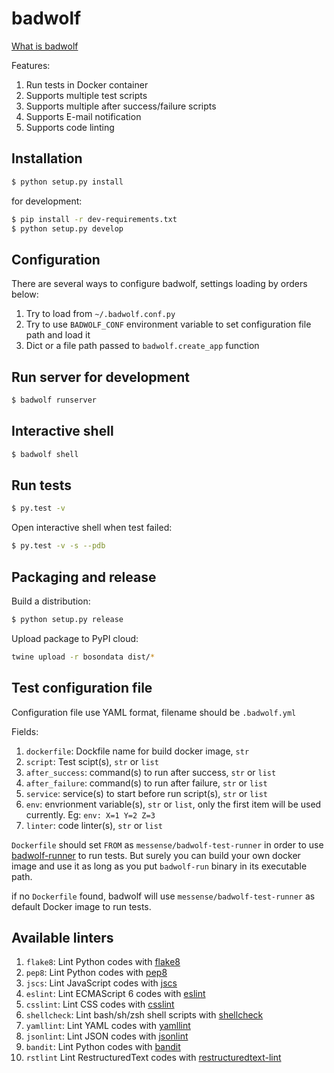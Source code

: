 # badwolf

[What is badwolf](https://en.wikipedia.org/wiki/Bad_Wolf)

Features:

1. Run tests in Docker container
2. Supports multiple test scripts
3. Supports multiple after success/failure scripts
4. Supports E-mail notification
5. Supports code linting

## Installation

```bash
$ python setup.py install
```

for development:

```bash
$ pip install -r dev-requirements.txt
$ python setup.py develop
```

## Configuration

There are several ways to configure badwolf, settings loading by orders below:

1. Try to load from ``~/.badwolf.conf.py``
2. Try to use ``BADWOLF_CONF`` environment variable to set configuration file path and load it
3. Dict or a file path passed to ``badwolf.create_app`` function

## Run server for development

```bash
$ badwolf runserver
```

## Interactive shell

```bash
$ badwolf shell
```

## Run tests

```bash
$ py.test -v
```

Open interactive shell when test failed:

```bash
$ py.test -v -s --pdb
```

## Packaging and release

Build a distribution:

```bash
$ python setup.py release
```

Upload package to PyPI cloud:

```bash
twine upload -r bosondata dist/*
```

## Test configuration file

Configuration file use YAML format, filename should be ``.badwolf.yml``

Fields:

1. ``dockerfile``: Dockfile name for build docker image, ``str``
2. ``script``: Test scipt(s), ``str`` or ``list``
3. ``after_success``: command(s) to run after success, ``str`` or ``list``
4. ``after_failure``: command(s) to run after failure, ``str`` or ``list``
5. ``service``: service(s) to start before run script(s), ``str`` or ``list``
6. ``env``: envrionment variable(s), ``str`` or ``list``, only the first item will be used currently. Eg: ``env: X=1 Y=2 Z=3``
7. ``linter``: code linter(s), ``str`` or ``list``

``Dockerfile`` should set ``FROM`` as ``messense/badwolf-test-runner`` in order to use [badwolf-runner](https://bitbucket.org/deepanalyzer/badwolf-runner/overview) to run tests.
But surely you can build your own docker image and use it as long as you put ``badwolf-run`` binary in its executable path.

if no ``Dockerfile`` found, badwolf will use ``messense/badwolf-test-runner`` as default Docker image to run tests.

## Available linters

1. ``flake8``: Lint Python codes with [flake8](http://flake8.readthedocs.org/en/latest/)
2. ``pep8``: Lint Python codes with [pep8](http://pep8.readthedocs.org/en/latest/)
3. ``jscs``: Lint JavaScript codes with [jscs](http://jscs.info/)
4. ``eslint``: Lint ECMAScript 6 codes with [eslint](http://eslint.org/)
5. ``csslint``: Lint CSS codes with [csslint](http://csslint.net/)
6. ``shellcheck``: Lint bash/sh/zsh shell scripts with [shellcheck](https://github.com/koalaman/shellcheck)
7. ``yamllint``: Lint YAML codes with [yamllint](https://github.com/adrienverge/yamllint)
8. ``jsonlint``: Lint JSON codes with [jsonlint](https://github.com/zaach/jsonlint)
9. ``bandit``: Lint Python codes with [bandit](https://github.com/openstack/bandit)
10. ``rstlint`` Lint RestructuredText codes with [restructuredtext-lint](https://github.com/twolfson/restructuredtext-lint)
